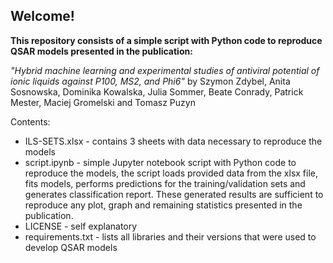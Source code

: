 ## Welcome!
**This repository consists of a simple script with Python code to reproduce QSAR models presented in the publication:**

*"Hybrid machine learning and experimental studies of antiviral potential of ionic liquids against P100, MS2, and Phi6"*
by Szymon Zdybel, Anita Sosnowska, Dominika Kowalska, Julia Sommer, Beate Conrady, Patrick Mester, Maciej Gromelski and Tomasz Puzyn

Contents:
- ILS-SETS.xlsx - contains 3 sheets with data necessary to reproduce the models
- script.ipynb - simple Jupyter notebook script with Python code to reproduce the models, the script loads provided data from the xlsx file, fits models, performs predictions for the training/validation sets and generates classification report. These generated results are sufficient to reproduce any plot, graph and remaining statistics presented in the publication. 
- LICENSE - self explanatory
- requirements.txt - lists all libraries and their versions that were used to develop QSAR models
